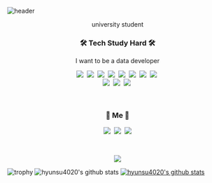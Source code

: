 ![header](https://capsule-render.vercel.app/api?type=soft&color=auto&height=150&section=header&text=LeeHyunSu&fontSize=70&animation=twinkling)

<p align="center">university student</p>

<h3 align="center">🛠 Tech Study Hard 🛠</h3>

<p align="center">I want to be a data developer</p>

<p align="center">
  <img src="https://img.shields.io/badge/Python-3766AB?style=flat-square&logo=Python&logoColor=white"/></a>&nbsp 
  <img src="https://img.shields.io/badge/Java-007396?style=flat-square&logo=Java&logoColor=white"/></a>&nbsp
  <img src="https://img.shields.io/badge/Ruby-6DB33F?style=flat-square&logo=Ruby&logoColor=white"/></a>&nbsp 
  <img src="https://img.shields.io/badge/CS-00599C?style=flat-square&logo=C%2B%2B&logoColor=white"/></a>&nbsp 
  <img src="https://img.shields.io/badge/C++-A8B9CC?style=flat-square&logo=C&logoColor=white"/></a>&nbsp 
  <img src="https://img.shields.io/badge/Javascript-ffb13b?style=flat-square&logo=javascript&logoColor=white"/></a>&nbsp 
  <img src="https://img.shields.io/badge/css-1572B6?style=flat-square&logo=css3&logoColor=white"/></a>&nbsp 
  <img src="https://img.shields.io/badge/Go-11B48A?style=flat-square&logo=Go&logoColor=white"/></a>&nbsp 
  <br>
  <img src="https://img.shields.io/badge/SpringBoot-6DB33F?style=flat-square&logo=Spring&logoColor=white"/></a>&nbsp 
  <img src="https://img.shields.io/badge/Mysql-E6B91E?style=flat-square&logo=MySql&logoColor=white"/></a>&nbsp 
  <img src="https://img.shields.io/badge/aws-333664?style=flat-square&logo=amazon-aws&logoColor=white"/></a>&nbsp 
</p>

<br>


<h3 align="center"> 🧸 Me 🧸 </h3>
<p align="center">
  <a href="https://hynucode.tistory.com/"><img src="https://img.shields.io/badge/Tistory-11B48A?style=flat-square&logo=Tistory&logoColor=white&link=https://hynucode.tistory.com/"/></a>&nbsp
  <a href="https://www.instagram.com/hslyrical/"><img src="https://img.shields.io/badge/Instagram-E4405F?style=flat-square&logo=Instagram&logoColor=white&link=https://www.instagram.com/hslyrical/"/></a>&nbsp
  <a href="https://blog.naver.com/dlgustn4020"><img src="https://img.shields.io/badge/Naver-d14836?style=flat-square&logo=Naver&logoColor=white&link=https://blog.naver.com/dlgustn4020"/></a>
</p>
<br>

<p align="center">
  <a href="https://hits.seeyoufarm.com"><img src="https://hits.seeyoufarm.com/api/count/incr/badge.svg?url=https%3A%2F%2Fgithub.com%2Fhyunsu4020&count_bg=%23ED6DA3&title_bg=%2386757E&icon=github.svg&icon_color=%23E1DEDE&title=hits&edge_flat=false"/></a>
</p>


![trophy](https://github-profile-trophy.vercel.app/?username=hyunsu4020)
![hyunsu4020's github stats](https://github-readme-stats.vercel.app/api?username=hyunsu4020&show_icons=true)
[![hyunsu4020's github stats](https://github-readme-stats.vercel.app/api/top-langs/?username=hyunsu4020&show_icons=true&hide_border=true&title_color=004386&icon_color=004386&layout=compact)](https://github.com/hyunsu4020)
